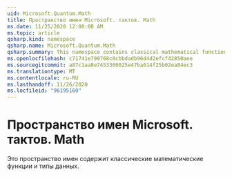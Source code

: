 ```yaml
---
uid: Microsoft.Quantum.Math
title: Пространство имен Microsoft. тактов. Math
ms.date: 11/25/2020 12:00:00 AM
ms.topic: article
qsharp.kind: namespace
qsharp.name: Microsoft.Quantum.Math
qsharp.summary: This namespace contains classical mathematical functions and data types.
ms.openlocfilehash: c71741e799768c0cbbdadb96d4d2efcf42850aee
ms.sourcegitcommit: a87c1aa8e7453360025e47ba614f25b02ea84ec3
ms.translationtype: MT
ms.contentlocale: ru-RU
ms.lasthandoff: 11/26/2020
ms.locfileid: "96195160"
---
```

# <a name="microsoftquantummath-namespace"></a>Пространство имен Microsoft. тактов. Math

Это пространство имен содержит классические математические функции и типы данных.


